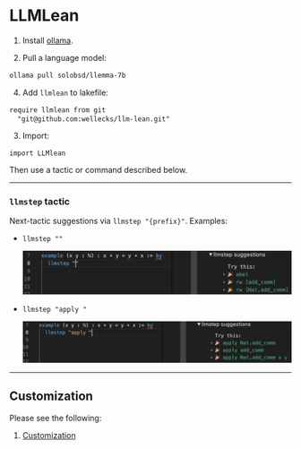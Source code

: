 # LLMLean
1. Install [ollama](https://ollama.com/).

2. Pull a language model:
```bash
ollama pull solobsd/llemma-7b
```

4. Add `llmlean` to lakefile:
```lean
require llmlean from git
  "git@github.com:wellecks/llm-lean.git"
```

3. Import:
```lean
import LLMlean
```

Then use a tactic or command described below.

----
### `llmstep` tactic
Next-tactic suggestions via `llmstep "{prefix}"`. Examples:

- `llmstep ""`

  <img src="img/llmstep_empty.png" style="width:500px">

- `llmstep "apply "`

  <img src="img/llmstep_apply.png" style="width:500px">

---------------

## Customization

Please see the following:
1. [Customization](docs/customization.md)

